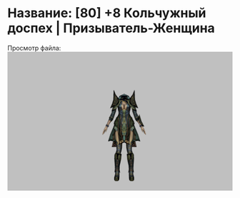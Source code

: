 # Название: [80] +8 Кольчужный доспех | Призыватель-Женщина

Просмотр файла:
![p090005.png](p090005.png)